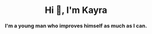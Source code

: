 <h1 align="center">Hi 👋, I'm Kayra</h1>
<h3 align="center"> I'm a young man who improves himself as much as I can. </h3>

